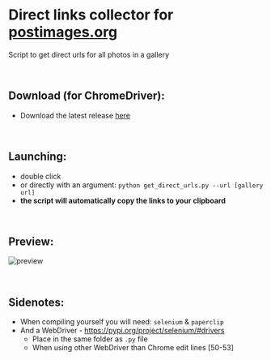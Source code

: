 # Direct links collector for [postimages.org](http://postimages.org/)
Script to get direct urls for all photos in a gallery

<br>

## Download (for ChromeDriver):
- Download the latest release [here](http://bit.ly/postimg-direct-url-releases)

<br>

## Launching:
- double click
- or directly with an argument: `python get_direct_urls.py --url [gallery url]`
- **the script will automatically copy the links to your clipboard**  
  
<br>  
  
## Preview:
![preview](https://user-images.githubusercontent.com/25122875/92968314-307eea00-f47b-11ea-8e01-72201e21f62d.png)

<br>

## Sidenotes:
- When compiling yourself you will need: `selenium` & `paperclip`  
- And a WebDriver - https://pypi.org/project/selenium/#drivers
  - Place in the same folder as `.py` file
  - When using other WebDriver than Chrome edit lines [50-53]

